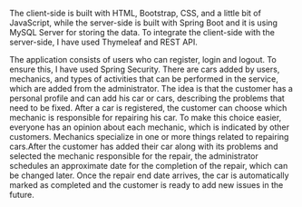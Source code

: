 The client-side is built with HTML, Bootstrap, CSS, and a little bit of JavaScript, while the server-side is built with Spring Boot and it is using MySQL Server 
for storing the data. To integrate the client-side with the server-side, I have used Thymeleaf and REST API.

The application consists of users who can register, login and logout. To ensure this, I have used Spring Security. There are cars added by users, mechanics, and types of
activities that can be performed in the service, which are added from the administrator. The idea is that the customer has a personal profile and can add his car or cars,
describing the problems that need to be fixed. After a car is registered, the customer can choose which mechanic is responsible for repairing his car. To make 
this choice easier, everyone has an opinion about each mechanic, which is indicated by other customers. 
Mechanics specialize in one or more things related to repairing cars.After the customer has added their car along with its problems and selected the mechanic responsible for the repair, the administrator schedules an approximate date for the completion of the repair, which can be changed later. Once the repair end date arrives, the car is automatically marked as completed and the customer is ready to add new issues in the future.
